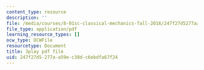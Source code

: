 ```yaml
---
content_type: resource
description: ''
file: /media/courses/8-01sc-classical-mechanics-fall-2016/247f27d5277aa59ec38dc6ebdfa67f24_uo86ir31pn0.pdf
file_type: application/pdf
learning_resource_types: []
ocw_type: OCWFile
resourcetype: Document
title: 3play pdf file
uid: 247f27d5-277a-a59e-c38d-c6ebdfa67f24
---
```

